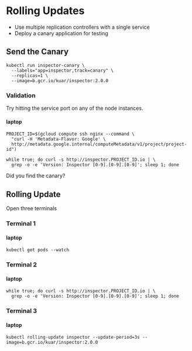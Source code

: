 # Rolling Updates

* Use multiple replication controllers with a single service
* Deploy a canary application for testing

## Send the Canary

```
kubectl run inspector-canary \
  --labels="app=inspector,track=canary" \
  --replicas=1 \
  --image=b.gcr.io/kuar/inspector:2.0.0
```

### Validation

Try hitting the service port on any of the node instances.

#### laptop

```
PROJECT_ID=$(gcloud compute ssh nginx --command \
  "curl -H 'Metadata-Flavor: Google' \
  http://metadata.google.internal/computeMetadata/v1/project/project-id")
```

```
while true; do curl -s http://inspector.PROJECT_ID.io | \
  grep -o -e 'Version: Inspector [0-9].[0-9].[0-9]'; sleep 1; done
```

Did you find the canary?

## Rolling Update

Open three terminals

### Terminal 1

#### laptop

```
kubectl get pods --watch
```

### Terminal 2

#### laptop

```
while true; do curl -s http://inspector.PROJECT_ID.io | \
  grep -o -e 'Version: Inspector [0-9].[0-9].[0-9]'; sleep 1; done
```

### Terminal 3

#### laptop

```
kubectl rolling-update inspector --update-period=3s --image=b.gcr.io/kuar/inspector:2.0.0
```

